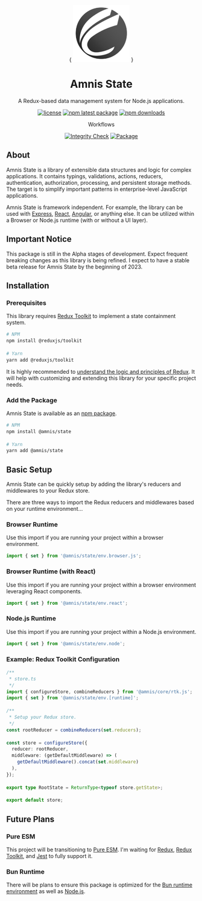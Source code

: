 <div align="center">

{
<img width="150" hight="150" src="static/amnis-logo-256.png" alt="Amnis logo" />
}

</div>

<h1 align="center">Amnis State</h1>

<p align="center">
  A Redux-based data management system for Node.js applications.
</p>

<div align="center">

[![license](https://img.shields.io/badge/license-MIT-blue.svg)](https://github.com/amnis-dev/amnis-state/blob/main/LICENSE)
[![npm latest package](https://img.shields.io/npm/v/@amnis/state/latest.svg)](https://www.npmjs.com/package/@amnis/state)
[![npm downloads](https://img.shields.io/npm/dm/@amnis/state.svg)](https://www.npmjs.com/package/@amnis/state)

Workflows

[![Integrity Check](https://github.com/amnis-dev/amnis-state/actions/workflows/integrity-check.yml/badge.svg)](https://github.com/amnis-dev/amnis-state/actions/workflows/integrity-check.yml)
[![Package](https://github.com/amnis-dev/amnis-state/actions/workflows/package.yml/badge.svg)](https://github.com/amnis-dev/amnis-state/actions/workflows/package.yml)

</div>

## About

Amnis State is a library of extensible data structures and logic for complex applications. It contains typings, validations, actions, reducers, authentication, authorization, processing, and persistent storage methods. The target is to simplify important patterns in enterprise-level JavaScript applications.

Amnis State is framework independent. For example, the library can be used with [Express](https://github.com/expressjs/express), [React](https://github.com/facebook/react/), [Angular](https://github.com/angular/angular), or anything else. It can be utilized within a Browser or Node.js runtime (with or without a UI layer).

## Important Notice

This package is still in the Alpha stages of development. Expect frequent breaking changes as this library is being refined. I expect to have a stable beta release for Amnis State by the beginning of 2023.
## Installation

### Prerequisites

This library requires [Redux Toolkit](https://github.com/reduxjs/redux-toolkit) to implement a state containment system.

```sh
# NPM
npm install @reduxjs/toolkit

# Yarn
yarn add @reduxjs/toolkit
```

It is highly recommended to [understand the logic and principles of Redux](https://redux.js.org/introduction/getting-started). It will help with customizing and extending this library for your specific project needs.

### Add the Package

Amnis State is available as an [npm package](https://www.npmjs.com/package/@amnis/state).

```sh
# NPM
npm install @amnis/state

# Yarn
yarn add @amnis/state
```

## Basic Setup

Amnis State can be quickly setup by adding the library's reducers and middlewares to your Redux store.

There are three ways to import the Redux reducers and middlewares based on your runtime environment...

### Browser Runtime

Use this import if you are running your project within a browser environment.

```typescript
import { set } from '@amnis/state/env.browser.js';
```

### Browser Runtime (with React)

Use this import if you are running your project within a browser environment leveraging React components.

```typescript
import { set } from '@amnis/state/env.react';
```

### Node.js Runtime

Use this import if you are running your project within a Node.js environment.

```typescript
import { set } from '@amnis/state/env.node';
```

### Example: Redux Toolkit Configuration

```typescript
/**
 * store.ts
 */
import { configureStore, combineReducers } from '@amnis/core/rtk.js';
import { set } from '@amnis/state/env.[runtime]';

/**
 * Setup your Redux store.
 */
const rootReducer = combineReducers(set.reducers);

const store = configureStore({
  reducer: rootReducer,
  middleware: (getDefaultMiddleware) => (
    getDefaultMiddleware().concat(set.middleware)
  ),
});

export type RootState = ReturnType<typeof store.getState>;

export default store;
```

## Future Plans

### Pure ESM

This project will be transitioning to [Pure ESM](https://gist.github.com/sindresorhus/a39789f98801d908bbc7ff3ecc99d99c). I'm waiting for [Redux](https://redux.js.org/), [Redux Toolkit](https://redux-toolkit.js.org/), and [Jest](https://jestjs.io/) to fully support it.

### Bun Runtime

There will be plans to ensure this package is optimized for the [Bun runtime environment](https://bun.sh/) as well as [Node.js](https://nodejs.org/).